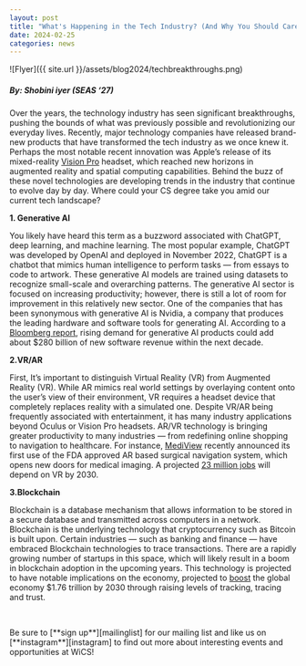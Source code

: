 ```yaml
---
layout: post
title: "What's Happening in the Tech Industry? (And Why You Should Care)"
date: 2024-02-25
categories: news
---
```


![Flyer]({{ site.url }}/assets/blog2024/techbreakthroughs.png)

##### By: Shobini iyer (SEAS ‘27)

Over the years, the technology industry has seen significant breakthroughs, pushing the bounds of what was previously possible and revolutionizing our everyday lives. Recently, major technology companies have released brand-new products that have transformed the tech industry as we once knew it. Perhaps the most notable recent innovation was Apple’s release of its mixed-reality [Vision Pro](https://www.apple.com/apple-vision-pro/?afid=p238%7CsTHXpRf18-dc_mtid_%5Btracker_id%5D_pcrid_689653239346_pgrid_150826790596_pexid__&cid=wwa-us-kwgo-VisionPro-slid---productid--Brand-Avalanche-Avail-) headset, which reached new horizons in augmented reality and spatial computing capabilities. Behind the buzz of these novel technologies are developing trends in the industry that continue to evolve day by day. Where could your CS degree take you amid our current tech landscape? 

**1. Generative AI**

You likely have heard this term as a buzzword associated with ChatGPT, deep learning, and machine learning. The most popular example, ChatGPT was developed by OpenAI and deployed in November 2022, ChatGPT is a chatbot that mimics human intelligence to perform tasks — from essays to code to artwork. These generative AI models are trained using datasets to recognize small-scale and overarching patterns. The generative AI sector is focused on increasing productivity; however, there is still a lot of room for improvement in this relatively new sector. One of the companies that has been synonymous with generative AI is Nvidia, a company that produces the leading hardware and software tools for generating AI. According to a [Bloomberg report](https://www.bloomberg.com/company/press/generative-ai-to-become-a-1-3-trillion-market-by-2032-research-finds/), rising demand for generative AI products could add about $280 billion of new software revenue within the next decade. 


**2.VR/AR**

First, It’s important to distinguish Virtual Reality (VR) from Augmented Reality (VR). While AR mimics real world settings by overlaying content onto the user’s view of their environment, VR requires a headset device that completely replaces reality with a simulated one. Despite VR/AR being frequently associated with entertainment, it has many industry applications beyond Oculus or Vision Pro headsets. AR/VR technology is bringing greater productivity to many industries — from redefining online shopping to navigation to healthcare. For instance, [MediView](https://mediview.com/about-us/) recently announced its first use of the FDA approved AR based surgical navigation system, which opens new doors for medical imaging. A projected [23 million jobs](https://academyofanimatedart.com/virtual-reality-statistics/#:~:text=Consumer%20spending%20on%20VR%2FAR%20has%20a%20growth%20rate%20of%2034%25&text=Consumer%20spending%20is%20expected%20to,spending%20%247.3%20billion%20in%202024.) will depend on VR by 2030.


**3.Blockchain**

Blockchain is a database mechanism that allows information to be stored in a secure database and transmitted across computers in a network. Blockchain is the underlying technology that cryptocurrency such as Bitcoin is built upon. Certain industries — such as banking and finance — have embraced Blockchain technologies to trace transactions. There are a rapidly growing number of startups in this space, which will likely result in a boom in blockchain adoption in the upcoming years. This technology is projected to have notable implications on the economy, projected to [boost](https://www.pwc.com/gx/en/news-room/press-releases/2020/blockchain-boost-global-economy-track-trace-trust.html) the global economy $1.76 trillion by 2030 through raising levels of tracking, tracing and trust.


<p>&nbsp;</p>
Be sure to [**sign up**][mailinglist] for our mailing list and like us on [**instagram**][instagram] to find out more about interesting events and opportunities at WiCS! 

[mailinglist]: http://columbia.us9.list-manage.com/subscribe?u=4c6a1c710f8ab9cce10272368&id=593b5faa43
[instagram]:https://www.instagram.com/columbiawics/?utm_source=ig_web_button_share_sheet&igshid=OGQ5ZDc2ODk2ZA==